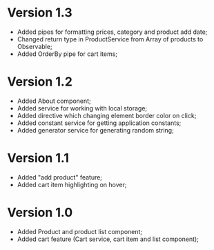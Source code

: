 # Version 1.3
- Added pipes for formatting prices, category and product add date;
- Changed return type in ProductService from Array of products to Observable;
- Added OrderBy pipe for cart items;

# Version 1.2
- Added About component;
- Added service for working with local storage;
- Added directive which changing element border color on click;
- Added constant service for getting application constants;
- Added generator service for generating random string;

# Version 1.1
- Added "add product" feature;
- Added cart item highlighting on hover;

# Version 1.0
- Added Product and product list component;
- Added cart feature (Cart service, cart item and list component);